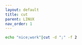 ```yaml
---
layout: default
title: cut
parent: LINUX
nav_order: 1
---
```

```bash
echo "nice;work"|cut -d ";" -f 2
```